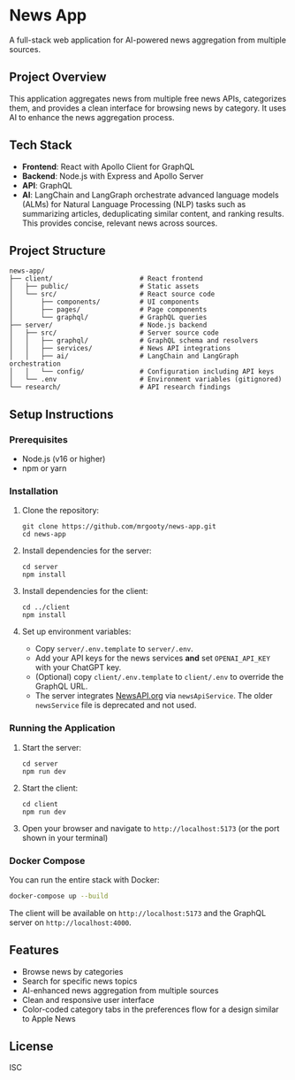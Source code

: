 # News App

A full-stack web application for AI-powered news aggregation from multiple sources.

## Project Overview

This application aggregates news from multiple free news APIs, categorizes them, and provides a clean interface for browsing news by category. It uses AI to enhance the news aggregation process.

## Tech Stack

- **Frontend**: React with Apollo Client for GraphQL
- **Backend**: Node.js with Express and Apollo Server
- **API**: GraphQL
- **AI**: LangChain and LangGraph orchestrate advanced language models (ALMs)
  for Natural Language Processing (NLP) tasks such as summarizing articles,
  deduplicating similar content, and ranking results. This provides concise,
  relevant news across sources.

## Project Structure

```
news-app/
├── client/                      # React frontend
│   ├── public/                  # Static assets
│   └── src/                     # React source code
│       ├── components/          # UI components
│       ├── pages/               # Page components
│       └── graphql/             # GraphQL queries
├── server/                      # Node.js backend
│   ├── src/                     # Server source code
│   │   ├── graphql/             # GraphQL schema and resolvers
│   │   ├── services/            # News API integrations
│   │   ├── ai/                  # LangChain and LangGraph orchestration
│   │   └── config/              # Configuration including API keys
│   └── .env                     # Environment variables (gitignored)
└── research/                    # API research findings
```

## Setup Instructions

### Prerequisites

- Node.js (v16 or higher)
- npm or yarn

### Installation

1. Clone the repository:
   ```
   git clone https://github.com/mrgooty/news-app.git
   cd news-app
   ```

2. Install dependencies for the server:
   ```
   cd server
   npm install
   ```

3. Install dependencies for the client:
   ```
   cd ../client
   npm install
   ```

4. Set up environment variables:
   - Copy `server/.env.template` to `server/.env`.
   - Add your API keys for the news services **and** set `OPENAI_API_KEY` with your ChatGPT key.
   - (Optional) copy `client/.env.template` to `client/.env` to override the GraphQL URL.
   - The server integrates [NewsAPI.org](https://newsapi.org/) via `newsApiService`. The older `newsService` file is deprecated and not used.

### Running the Application

1. Start the server:
   ```
   cd server
   npm run dev
   ```

2. Start the client:
   ```
   cd client
   npm run dev
   ```

3. Open your browser and navigate to `http://localhost:5173` (or the port shown in your terminal)


### Docker Compose

You can run the entire stack with Docker:

```bash
docker-compose up --build
```

The client will be available on `http://localhost:5173` and the GraphQL server on `http://localhost:4000`.

## Features

- Browse news by categories
- Search for specific news topics
- AI-enhanced news aggregation from multiple sources
- Clean and responsive user interface
- Color-coded category tabs in the preferences flow for a design similar to Apple News

## License

ISC

